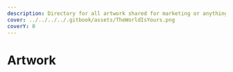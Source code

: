 ```yaml
---
description: Directory for all artwork shared for marketing or anything else
cover: ../../../../.gitbook/assets/TheWorldIsYours.png
coverY: 0
---
```


# Artwork

